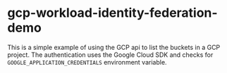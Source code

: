 # gcp-workload-identity-federation-demo

This is a simple example of using the GCP api to list the buckets in a GCP project. The authentication uses the Google Cloud SDK and checks for `GOOGLE_APPLICATION_CREDENTIALS` environment variable.
